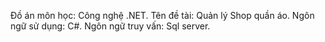 Đồ án môn học: Công nghệ .NET.
Tên đề tài: Quản lý Shop quần áo.
Ngôn ngữ sử dụng: C#.
Ngôn ngữ truy vấn: Sql server.
